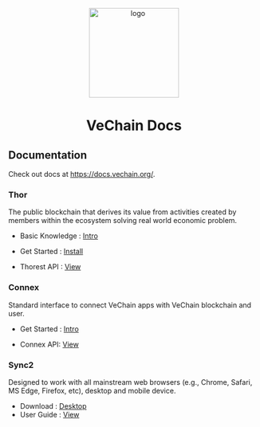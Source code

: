 <p align="center">
  <a href="https://docs.vechain.org/" target="_blank">
    <img width="180" src="https://raw.githubusercontent.com/vechain/docs/master/.vuepress/public/logo.png" alt="logo">
  </a>
</p>
<h1 align="center">VeChain Docs</h1>


## Documentation

Check out docs at https://docs.vechain.org/.

### Thor

The public blockchain that derives its value from activities created by members within the ecosystem solving real world economic problem.

- Basic Knowledge : [Intro](https://docs.vechain.org/thor/learn/)

- Get Started : [Install](https://docs.vechain.org/thor/get-started/installation.html)

- Thorest API : [View](https://docs.vechain.org/thor/get-started/api.html)

### Connex

Standard interface to connect VeChain apps with VeChain blockchain and user.

- Get Started : [Intro](https://docs.vechain.org/connex/)

- Connex API: [View](https://docs.vechain.org/connex/api.html)

### Sync2
 
Designed to work with all mainstream web browsers (e.g., Chrome, Safari, MS Edge, Firefox, etc), desktop and mobile device.

- Download : [Desktop](https://docs.vechain.org/sync2/get-started.html)
- User Guide : [View](https://docs.vechain.org/sync2/user-guide/)